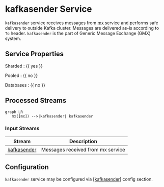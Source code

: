 # kafkasender Service

`kafkasender` service receives messages from [mx](mx.md) service
and performs safe delivery to outside Kafka cluster. Messages are
delivered as-is according to `To` header.
`kafkasender` is the part
of Generic Message Exchange (GMX) system.

## Service Properties

Sharded
: {{ yes }}

Pooled
: {{ no }}

Databases
: {{ no }}

## Processed Streams

```mermaid
graph LR
   mx([mx]) -->|kafkasender| kafkasender
```

### Input Streams

| Stream                                                 | Description                       |
|--------------------------------------------------------| --------------------------------- |
| [kafkasender](../../../dev/api/streams/kafkasender.md) | Messages received from mx service |

## Configuration

`kafkasender` service may be configured via [[kafkasender]](../config/kafkasender.md)
config section.
